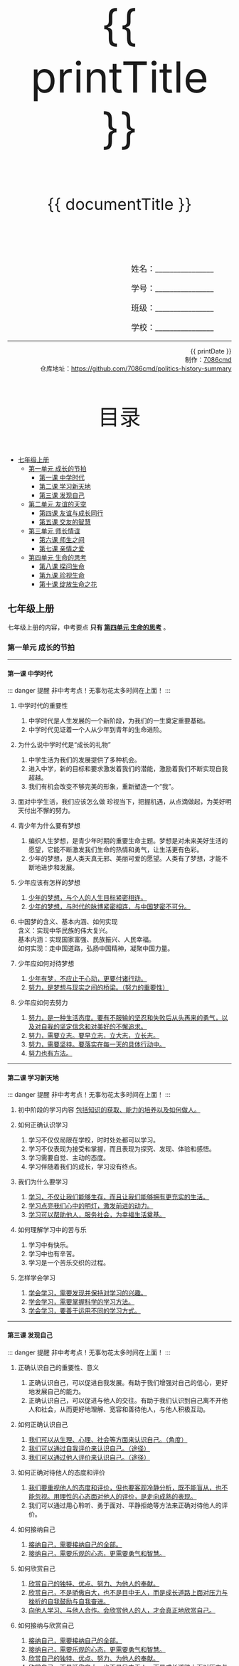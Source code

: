 
  <style>
  #title {
    padding-top: 40%;
    font-size: 96px;
  }

  #subtitle {
    font-size: 36px;
    padding-top: 18%;
  }

  #ending {
    padding-top: 60%;
    font-size: 48px;
    padding-bottom: 12%;
  }

  .center {
    text-align: center;
  }
  .right {
    text-align: right;
  }

  #inform {
    padding-right: 8%;
    font-size: 18px;
  }

  #allinform {
    padding-top: 18%;
  }

  .topic {
    padding-top: 12%;
    padding-bottom: 8%;
    font-size: 48px;
  }
</style>
<div class="center">
  <div id="title">{{ printTitle }}</div>
  <div id="subtitle" v-if="documentTitle !== printTitle">{{ documentTitle }}</div>
</div>
<div class="right" id="allinform">
  <p id="inform">姓名：________________</p>
  <p id="inform">学号：________________</p>
  <p id="inform">班级：________________</p>
  <p id="inform">学校：________________</p>

  <hr />
  <div>
    {{ printDate }}<br />
    制作：<a href="https://github.com/7086cmd/">7086cmd</a><br />
    仓库地址：<a href="https://github.com/7086cmd/politics-history-summary"
      >https://github.com/7086cmd/politics-history-summary</a
    >
  </div>
</div>


<div class="divider_top"></div>

<div class="divider_top"></div>

<div class="center">
  <div class="topic">目录</div>
</div>

  - [七年级上册](#七年级上册)<br>
    - [第一单元 成长的节拍](#第一单元-成长的节拍)<br>
      - [第一课 中学时代](#第一课-中学时代)<br>
      - [第二课 学习新天地](#第二课-学习新天地)<br>
      - [第三课 发现自己](#第三课-发现自己)<br>
    - [第二单元 友谊的天空](#第二单元-友谊的天空)<br>
      - [第四课 友谊与成长同行](#第四课-友谊与成长同行)<br>
      - [第五课 交友的智慧](#第五课-交友的智慧)<br>
    - [第三单元 师长情谊](#第三单元-师长情谊)<br>
      - [第六课 师生之间](#第六课-师生之间)<br>
      - [第七课 亲情之爱](#第七课-亲情之爱)<br>
    - [第四单元 生命的思考](#第四单元-生命的思考)<br>
      - [第八课 探问生命](#第八课-探问生命)<br>
      - [第九课 珍视生命](#第九课-珍视生命)<br>
      - [第十课 绽放生命之花](#第十课-绽放生命之花)<br>

<div class="divider_top"></div>


## 七年级上册

七年级上册的内容，中考要点 **只有 [第四单元 生命的思考](./%E7%AC%AC%E5%9B%9B%E5%8D%95%E5%85%83%20%E7%94%9F%E5%91%BD%E7%9A%84%E6%80%9D%E8%80%83/)** 。

<div class="divider"></div>

### 第一单元 成长的节拍

---

#### 第一课 中学时代

::: danger 提醒
非中考考点！无事勿花太多时间在上面！
:::

1. 中学时代的重要性

    1. 中学时代是人生发展的一个新阶段，为我们的一生奠定重要基础。
    2. 中学时代见证着一个人从少年到青年的生命进阶。

2. 为什么说中学时代是“成长的礼物”

    1. 中学生活为我们的发展提供了多种机会。
    2. 进入中学，新的目标和要求激发着我们的潜能，激励着我们不断实现自我超越。
    3. 我们有机会改变不够完美的形象，重新塑造一个“我”。

3. 面对中学生活，我们应该怎么做
   珍视当下，把握机遇，从点滴做起，为美好明天付出不懈的努力。

4. 青少年为什么要有梦想

    1. 编织人生梦想，是青少年时期的重要生命主题。梦想是对未来美好生活的愿望，它能不断激发我们生命的热情和勇气，让生活更有色彩。
    2. 少年的梦想，是人类天真无邪、美丽可爱的愿望。人类有了梦想，才能不断地进步和发展。

5. 少年应该有怎样的梦想

    1. <u>少年的梦想，与个人的人生目标紧密相连。</u>
    2. <u>少年的梦想，与时代的脉博紧密相连，与中国梦密不可分。</u>

6. 中国梦的含义、基本内涵、如何实现<br>
   含义：实现中华民族的伟大复兴。<br>
   基本内涵：实现国家富强、民族振兴、人民幸福。<br>
   如何实现：走中国道路，弘扬中国精神，凝聚中国力量。

7. 少年应如何对待梦想

    1. <u>少年有梦，不应止于心动，更要付诸行动。</u>
    2. <u>努力，是梦想与现实之间的桥梁。（努力的重要性）</u>

8. 少年应如何去努力
    1. <u>努力，是一种生活态度。要有不服输的坚忍和失败后从头再来的勇气，以及对自我的坚定信念和对美好的不懈追求。</u>
    2. <u>努力，需要立志。要早立志，立大志，立长志。</u>
    3. <u>努力，需要坚持。要落实在每一天的具体行动中。</u>
    4. <u>努力也有方法。</u>

---

#### 第二课 学习新天地

::: danger 提醒
非中考考点！无事勿花太多时间在上面！
:::

1. 初中阶段的学习内容
   <u>包括知识的获取、能力的培养以及如何做人。</u>

2. 如何正确认识学习

    1. 学习不仅仅局限在学校，时时处处都可以学习。
    2. 学习不仅表现为接受和掌握，而且表现为探究、发现、体验和感悟。
    3. 学习需要自觉、主动的态度。
    4. 学习伴随着我们的成长，学习没有终点。

3. 我们为什么要学习

    1. <u>学习，不仅让我们能够生存，而且让我们能够拥有更充实的生活。</u>
    2. <u>学习点亮我们心中的明灯，激发前进的动力。</u>
    3. <u>学习可以帮助他人，服务社会，为幸福生活奠基。</u>

4. 如何理解学习中的苦与乐

    1. 学习中有快乐。
    2. 学习中也有辛苦。
    3. 学习是一个苦乐交织的过程。

5. 怎样学会学习
    1. <u>学会学习，需要发现并保持对学习的兴趣。</u>
    2. <u>学会学习，需要掌握科学的学习方法。</u>
    3. <u>学会学习，要善于运用不同的学习方式。</u>

---

#### 第三课 发现自己

::: danger 提醒
非中考考点！无事勿花太多时间在上面！
:::

1. 正确认识自己的重要性、意义

    1. 正确认识自己，可以促进自我发展。有助于我们增强对自己的信心，更好地发展自己的能力。
    2. 正确认识自己，可以促进与他人的交往。有助于我们认识到自己离不开他人和社会，从而更好地理解、宽容和善待他人，与他人积极互动。

2. 如何正确认识自己

    1. <u>我们可以从生理、心理、社会等方面来认识自己。（角度）</u>
    2. <u>我们可以通过自我评价来认识自己。（途径）</u>
    3. <u>我们可以通过他人评价来认识自己。（途径）</u>

3. 如何正确对待他人的态度和评价

    1. <u>我们要重视他人的态度和评价，但也要客观冷静分析，既不能盲从，也不能忽视。用理性的心态面对他人的评价，是走向成熟的表现。</u>
    2. 我们可以通过用心聆听、勇于面对、平静拒绝等方法来正确对待他人的评价。

4. 如何接纳自己

    1. <u>接纳自己，需要接纳自己的全部。</u>
    2. <u>接纳自己，需要乐观的心态，更需要勇气和智慧。</u>

5. 如何欣赏自己

    1. <u>欣赏自己的独特、优点、努力、为他人的奉献。</u>
    2. <u>欣赏自己，不是骄傲自大，也不是目中无人，而是成长道路上面对压力与挫折的自我鼓励与自我奋进。</u>
    3. <u>向他人学习、与他人合作。会欣赏他人的人，才会真正地欣赏自己。</u>

6. 如何接纳与欣赏自己

    1. <u>接纳自己，需要接纳自己的全部。</u>
    2. <u>接纳自己，需要乐观的心态，更需要勇气和智慧。</u>
    3. <u>欣赏自己的独特、优点、努力、为他人的奉献。</u>
    4. <u>欣赏自己，不是骄傲自大，也不是目中无人，而是成长道路上面对压力与挫折的自我鼓励与自我奋进。</u>
    5. <u>向他人学习、与他人合作。会欣赏他人的人，才会真正地欣赏自己。</u>

7. 如何做更好的自己

    1. <u>做更好的自己，就要扬长避短。</u>
    2. <u>做更好的自己，需要主动改正缺点。</u>
    3. <u>做更好的自己，需要不断激发自己的潜能。</u>
    4. <u>更好的自己，是在和他人共同生活的过程中不断成长的，更是在为他人、为社会带来福祉的过程中实现的。</u>

8. 如何激发自己的潜能
    1. 珍视自己的兴趣爱好，专注自己喜爱的领域；
    2. 通过广泛参与多方面的活动，发现他人和社会对自己的需要；
    3. 通过积极合作，与他人共同完成任务等。

---

<div class="divider"></div>

### 第二单元 友谊的天空

---

#### 第四课 友谊与成长同行

::: danger 提醒
非中考考点！无事勿花太多时间在上面！
:::

1. 朋友圈的变化

    1. 随着年龄的增长，交往范围扩大了，朋友圈也扩大了，交往内容更丰富了。
    2. 朋友圈比以前变小了，但是交往更加深入，朋友关系更加密切。

2. 梳理朋友圈的意义<br>
   经常对自己的朋友关系做些梳理，我们可以更好地觉察自己对友谊的真正期待，逐渐学会处理交友中遇到的各种问题。

3. 友谊的力量（朋友的重要性、作用、意义）

    1. <u>朋友对一个人的影响很大，我们的言谈举止、兴趣爱好甚至性格都或多或少地受到朋友的影响；</u>
    2. <u>朋友见证了我们一起走过的成长历程，我们需要真诚友善的朋友；</u>
    3. <u>朋友丰富了我们的生活经验，友谊让我们更深刻地体悟生命的美好。</u>

4. 友谊的特质

    1. <u>友谊是一种亲密的关系。</u>
    2. <u>友谊是平等的、双向的。</u>共同分享，相互分担
    3. <u>友谊是一种心灵的相遇。友谊的美好就在于它可以超越物质条件、家庭背景、学习成绩等。志同道合、志趣相投的友谊，更能够经得住时间的考验和风雨的洗礼。</u>

5. 友谊的澄清
    1. <u>友谊不是一成不变的。我们要学会接受一段友谊的淡出，坦然接受新的友谊。</u>
    2. <u>竞争并不必然伤害友谊，关键是我们对待竞争的态度。在竞争中能坦然接受并欣赏朋友的成就，做到自我反省和激励，我们会收获更多。</u>
    3. <u>友谊不能没有原则。当朋友误入歧途时，不予规劝甚至推波助澜，反而会伤害朋友，伤害友谊。</u>

---

#### 第五课 交友的智慧

::: danger 提醒
非中考考点！无事勿花太多时间在上面！
:::

1. 如何建立友谊

    1. <u>建立友谊，需要开放自己。</u>
    2. <u>建立友谊，需要持续的行动。</u>
    3. <u>掌握有助于建立友谊的方法。</u>

2. 如何呵护友谊

    1. <u>呵护友谊，需要用心去关怀对方。</u>体会朋友的需要，以行动向朋友表达关心和支持。
    2. <u>呵护友谊，需要学会尊重对方。</u>朋友之间需要坦诚相待，但并不意味着毫无保留；给予朋友积极合理的建议，但不要替朋友做决定。
    3. <u>呵护友谊，需要学会正确处理冲突。</u>可以相互协商，寻找彼此能够接受的解决方式。
    4. <u>呵护友谊，需要学会正确对待交友中受到的伤害。</u>

3. 网上交往的特点
   <u>虚拟、平等、自主</u>

4. 网上交往的影响

    1. 网上交往超越时空限制，开辟了人际交往的新通道，让我们有更多机会结交新的伙伴，拓展交往圈；
    2. 互联网开启了通往世界的又一个窗口，但是有时却关闭了与他人沟通的心灵之门。
    3. 网上交往有利有弊，是一把双刃剑；

5. 如何慎重结交网友
    1. <u>网上交往，需要考虑对自己学习和生活的影响，学会理性辨别，慎重选择；</u>
    2. <u>虚拟世界的交往，带有很多不确定的因素，我们要有一定的自我保护意识；</u>
    3. <u>将网上的朋友转化为现实中的朋友，需要慎重；</u>
    4. <u>在网上交往过程中，我们要遵守法律、法规；</u>
    5. <u>我们要学会在现实中与同伴交往。</u>

<div class="divider"></div>

### 第三单元 师长情谊

---

#### 第六课 师生之间

::: danger 提醒
非中考考点！无事勿花太多时间在上面！
:::

1. 教师的作用

    1. <u>传道授业解惑，人类文明的主要传承者之一。</u>
    2. <u>承担教书育人的使命。</u>

2. 新时代对教师的要求<br>
   有理想信念、有道德情操、有扎实学识、有仁爱之心

3. 老师风格不同的原因<br>
   由于年龄、学识、阅历、性格、情感与思维方式等差异，每位老师解决问题的方法和表达方式不同，由此呈现出不同的风格。

4. 如何正确面对风格不同的老师

    1. <u>承认老师的差异，接纳、尊重老师的不同。</u>
    2. <u>发现不同风格老师的优点。</u>
    3. <u>了解老师教育行为的目的。</u>
    4. <u>主动交往。</u>

5. 如何理解教学相长

    1. 教与学是师生相互陪伴、相互促进、共同成长的过程。
    2. 一方面，我们的学习离不开老师的引领和指导；
    3. 另一方面，我们与老师交流互动，也可以促进老师更好地“教”。

6. 如何促进教学相长

    1. <u>面对老师的引领和指导，要有主动参与、勤学好问的态度。</u>真诚、恰当地向老师表达自己的观点和见解；与老师分享自己的学习感受、学习成果。
    2. <u>学会正确对待老师的表扬和批评。</u>对待老师的批评，我们要把注意力放在老师批评的内容和用意上，理解老师的良苦用心。

7. 师生交往的良好状态<br>
   学生乐于学习，老师寓教于乐，师生彼此尊重、相互关心，携手共进，这是师生交往的良好状态，即 “亦师亦友”。

8. 如何建立良好的师生关系
    1. <u>彼此尊重，是我们与老师建立良好关系的开始。要尊重对方的人格尊严、个性差异和劳动成果等。</u>
    2. <u>在平等相待、相互促进的师生交往中，我们可以和老师成为朋友。我们应主动关心老师、理解老师。</u>

---

#### 第七课 亲情之爱

::: danger 提醒
非中考考点！无事勿花太多时间在上面！
:::

1. 家庭是<u>由婚姻关系、血缘关系或收养关系结合成的亲属生活组织</u>。

2. 家庭关系的确立情形

    1. 依照法定条件和法定程序结婚而组成的家庭；
    2. 因血缘关系组成的家庭；
    3. 依照法定条件和法定程序收养而组成的家庭；
    4. 随父或母再婚组建新的家庭。

3. 家庭的功能有经济功能、生育功能、赡养、扶养和抚养功能、情感交流功能、教育功能、休闲娱乐功能。

4. 家庭的作用（意义、重要性）

    1. 家是我们身心的寄居之所，我们的成长离不开家庭的哺育和支持。
    2. 家是我们心灵的港湾。家里有亲人，家中有亲情。（家最重要的特点）
    3. 在中国人的心目中，家是代代传承、血脉相连的生活共同体，是甜蜜、温暖、轻松的避风港。

5. 为什么要孝亲敬长

    1. <u>在中国的家庭文化中，“孝”是重要的精神内涵。</u>
    2. <u>孝亲敬长是中华民族的传统美德，也是每个中国公民的法定义务。</u>

6. 如何孝亲敬长

    1. <u>尽孝在当下。孝敬双亲长辈，关爱家人，不仅仅是长大成人以后的事，从现在开始，我们就应该用行动表达孝敬之心。</u>
    2. 尊敬双亲长辈，听取他们的意见和教导。
    3. 与双亲长辈保持亲近、融洽的关系，倾听他们的心声。
    4. 知恩、感恩，用行动表达感恩之情。

7. 如何体味亲情

    1. 每个人的内心都有一份对家人割舍不断的情感，这种情感就是家庭中的亲情之爱。
    2. 每个家庭的亲情表现不尽相同，我们不能因为它的平常而忽略它，更不能因此否认亲情的存在。
    3. 家庭结构会改变，但家中的亲情仍在，尽管表现形式可能会发生变化。

8. 亲子冲突产生的原因

    1. <u>独立意识的增强。</u>一方面我们希望父母像对待成人一样尊重我们，另一方面我们又觉得失落和不安。
    2. <u>逆反心理的出现。</u>我们开始质疑父母，甚至挑战父母的权威和经验。
    3. <u>代沟的存在。</u>作为两代人，我们与父母在心智、学识、经历等方面差异较大，对问题的理解、感受等方面必然存在差异，亲子冲突有时难以避免。

9. 亲子冲突的影响<br>
   <u>如果处理不好，亲子冲突会伤害双方的感情，影响家庭的和睦。</u>

10. 如何化解亲子冲突

    1. <u>有效地化解冲突，既需要父母做出榜样，也需要我们自己努力。</u>
    2. <u>掌握互动沟通的技巧和应对冲突的智慧，如果与父母发生冲突，要选择不伤害父母感情和不影响亲子关系的做法。</u>
    3. <u>试着去接纳父母的做法，理解父母行为中蕴含的爱。</u>
    4. <u>尝试让父母了解我们的变化和需要，用他们能接受的方式表达我们的爱。</u>

11. 家庭结构的类型有核心家庭和主干家庭、联合家庭、单亲家庭等

12. 现代家庭的特点

    1. 现代家庭的结构、规模、观念等都发生了不同程度的变化。（不断趋向小型化；二孩家庭逐渐增多）
    2. 家庭成员的交流、沟通方式发生了较大的变化。
    3. 家庭氛围越来越平等、民主。

13. 现代家庭生活的重要内容

    1. 关心世界和国家大事
    2. 探讨社会和人生问题
    3. 学习现代科学文化知识，创建学习型家庭
    4. 参与社区活动。

14. 为什么要创建和谐家庭

    1. 家和万事兴。家庭成员之间和睦相处是家庭幸福美满的重要条件。
    2. 在一个家庭中，祖辈、父辈、子辈之间有着不同的价值观念和生活方式，这些差异可能带来家庭成员间的矛盾和冲突。

15. 如何创建和谐家庭
    1. <u>家庭成员之间互相信任、体谅和包容，可以增进理解，化解矛盾和冲突。</u>
    2. <u>积极参与家务劳动，养成劳动习惯，不断提高自我管理能力，增强家庭责任意识。</u>
    3. <u>以良好的心态面对家庭变化，才能让亲情更浓，让家庭更和睦。</u>

---

<div class="divider"></div>

### 第四单元 生命的思考

---

#### 第八课 探问生命

::: tip 提醒
中考考点！重点背诵！
:::

1. 生命的特点

    1. <u>生命来之不易；</u>
    2. <u>生命是独特的；</u>
    3. <u>生命是不可逆的；</u>
    4. <u>生命是短暂的；</u>
    5. <u>我们每个人都无法抗拒生命发展的自然规律；</u>
    6. <u>生命有接续。</u>

2. 如何理解“生命有接续”

    1. 个人的生命虽然短暂，但正是一代又一代的个体生命实现了人类生命的接续；
    2. 生命的接续，使得每个人的生命不仅仅是“我”的生命，还是“我们”的生命。
    3. 在生命的接续中，人类生命不断发展，人类的精神文明也不断积累和丰富。
    4. <u>我们每个人都不仅仅是在身体上接续祖先的生命，还在社会关系中得到接续，也在精神上不断继承和创造人类的文明成果。</u>

3. 个体生命的内涵
   生命对于我们而言，不仅仅是身体的生命，还包括社会关系中的生命、精神信念上的生命。

4. 为什么要敬畏生命

    1. <u>生命是脆弱的、艰难的；</u>
    2. <u>生命是坚强的、有力量的，生命是崇高的、神圣的。</u>
    3. <u>生命是宝贵的，生命价值高于一切。</u>
    4. <u>生命至上，并不意味着只看到自己生命的重要性，我们也必须承认别人的生命同样重要。</u>

5. 如何敬畏生命
    1. <u>珍爱自己的生命，不漠视自己的生命。</u>
    2. <u>珍爱他人的生命，尊重、关注、关怀和善待身边的每一个人。</u>
    3. <u>发自内心地敬畏生命，做到与周围的生命休戚与共。</u>

---

#### 第九课 珍视生命

::: tip 提醒
中考考点！重点背诵！
:::

1. 如何爱护身体

    1. <u>守护生命首先要关注自己的身体。关心身体的状况，养成健康的生活方式。</u>
    2. <u>关注自己的内在感受，不做出过激的行为，不伤害自己的身体。</u>
    3. <u>增强安全意识、自我保护意识，提高安全防范能力，掌握一些基本的自救自护方法。</u>

2. 为什么要养护精神

    1. 我们每个人活着，除了要关注生理需要和身体健康，还要过精神生活，满足精神需求。
    2. 精神风貌反映着我们的生命状态，守护生命需要关注并养护我们的精神。

3. 物质支持和精神发育的关系

    1. <u>我们的精神发育，需要物质的支持，但不完全受物质生活条件和外部环境的制约。</u>
    2. 即使在物质贫乏、外部环境艰苦的情况下，只要我们守住自己的心灵，仍然可以看到真、善、美。
    3. 过度的物质追求、物质攀比，容易使我们丧失对真、善、美的体验，丢失精神世界的财富。

4. 如何养护精神

    1. <u>我们要守住自己的心灵，不进行过度的物质追求、物质攀比。</u>
    2. <u>传承优秀的民族文化，发扬民族精神。</u>

5. 如何守护生命

    1. <u>守护生命首先要关注自己的身体。关心身体的状况，养成健康的生活方式。</u>
    2. <u>关注自己的内在感受，不做出过激的行为，不伤害自己的身体。</u>
    3. <u>增强安全意识、自我保护意识，提高安全防范能力，掌握一些基本的自救自护方法。</u>
    4. <u>我们要守住自己的心灵，不进行过度的物质追求、物质攀比。</u>
    5. <u>传承优秀的民族文化，发扬民族精神。</u>

6. 挫折的含义是<u>生活中的阻碍、失利和失败</u>。

7. 人们面对挫折的不同反应

    1. 面对不同的挫折，不同的人会有不同的情绪感受和行为反应；
    2. 即使遭遇同样的挫折,不同人的情绪感受和行为反应也是不同的；
    3. 同一个人在生命的不同时期，对于挫折也会有不同的感受和行为反应。

8. 人们面对挫折会有不同反应是因为<u>人们对挫折的认识和态度不同</u>。

9. 挫折三要素是指<u>挫折情境</u>、<u>挫折认知</u>（关键）、<u>挫折反应</u>。

10. 如何正确认识挫折

    1. <u>挫折有利有弊，是一把双刃剑，我们需要及时调整自己，正确对待挫折。（背）</u>
    2. <u>消极影响：面对挫折，我们可能会产生负面情绪，但如果一味沉浸在负面情绪中，我们就容易消沉，甚至做出不恰当的行为。</u>
    3. <u>积极影响：生活中的挫折是我们生命成长的一部分。得意时，挫折会使我们更清醒，避免盲目乐观、精神懈怠；失意时，挫折会使我们获得更加丰富的生活经验。</u>

11. 如何正确对待挫折（如何发掘生命的力量如何增强生命的韧性）
    1. <u>发现、发掘自己的生命力量，激发承受力、自我调节和自我修复的能力。</u>
    2. <u>逐渐培养自己面对困难的勇气和坚强的意志。</u>
    3. <u>发掘自身的力量并不排斥借助外力，学会向他人寻求帮助。</u>
    4. <u>掌握增强生命韧性的方法。</u>

---

#### 第十课 绽放生命之花

::: tip 提醒
中考考点！重点背诵！
:::

1. 怎样的一生是值得的

    1. <u>能够活出自己的人生，自食其力，实现自我价值；</u>
    2. <u>当别人需要帮助时，付出自己的爱心，无论大小，自愿承担责任；</u>
    3. <u>将个人理想与国家发展、民族复兴和人类命运结合起来。</u>

2. 如何认识生命的意义

    1. 探索生命意义，是人类生命的原动力之一；
    2. 生命是独特的，生命意义是具体的。
    3. 生命的意义需要自己发现和创造。

3. 生命贫乏的原因（表现）

    1. 有的人把自己封闭起来，不愿也不善于感受生活中的美好，不敢也无力去面对生活的困境与难题。
    2. 有的人缺乏生活目标，无所事事，在时光流逝中生命日益空虚。

4. 充盈生命的做法

    1. 热爱学习，乐于实践，在探索中扩展生活的阅历。
    2. 敞开胸怀，不断尝试与他人、与社会、与自然建立联系。

5. 为什么拒绝冷漠、关切他人

    1. 人与人在相互依存和彼此关切中感受温暖，传递温暖。所有的冷漠也许都有理由，然而，没有人愿意遭遇冷漠。生命拒绝冷漠。
    2. 我们用心对待自己和他人，不仅能将自己的生命照亮，而且可以温暖他人、照亮他人，甚至温暖世界、照亮世界。

6. 如何拒绝冷漠、关切他人

    1. 我们不仅要关注自身的发展，而且要关切他人的生命，设身处地地思考并善待他人。
    2. 用真诚、热情、给予去感动、改变他人，消融冷漠，共同营造一个互信、友善、和谐的社会。

7. 如何理解平凡与伟大

    1. <u>伟大在于创造和贡献。一个人的伟大，不在于其地位的高低，而在于他创造的社会价值。</u>
    2. 面对生活的艰难考验，不放弃、不懈怠，为家庭的美好和社会的发展贡献自己的力量。
    3. <u>生命虽然平凡，但也能时时创造伟大。当我们将个体生命和他人的、集体的、民族的、国家的甚至人类的命运联系在一起时，生命便会从平凡中闪耀出伟大。</u>

8. 怎样活出生命的精彩
    1. <u>拒绝贫乏，充盈生命。</u>
    2. <u>拒绝冷漠，关切他人。</u>
    3. <u>在平凡中创造伟大。</u>

---

<div class="divider"></div>

<div class="divider"></div>

# 版权声明

作者: [7086cmd](https://github.com/7086cmd).<br>

<p style="font-size: 24px">
本文遵循 <code>CC BY-NC-SA 4.0</code> 协议。未经允许，请勿擅自改动、商用这些内容，并且若转载请注明出处。
</p>

<script setup>
import { ref } from "vue";

const printTitle = ref(decodeURI(new URL(location.href).pathname.split("/")[1])) ?? "政史地总资料";

const documentTitle = ref(decodeURI(new URL(location.href).pathname.split("/").filter(x => (x !== "" && x !== "print")).join(" | "))) ?? "政史地总资料";

const printDate = ref(`导出日期：${new Date().toLocaleDateString()} ${new Date().toLocaleTimeString()}`);

</script>

<div class="divider_top"></div>

<div class="center">
  <div id="ending">7086cmd's notes</div>
</div>

<div class="right">
  <p>未经作者许可禁售。</p>
</div>
